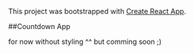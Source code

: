 This project was bootstrapped with [Create React App](https://github.com/facebookincubator/create-react-app).

##Countdown App

for now without styling ^^ but comming soon ;)